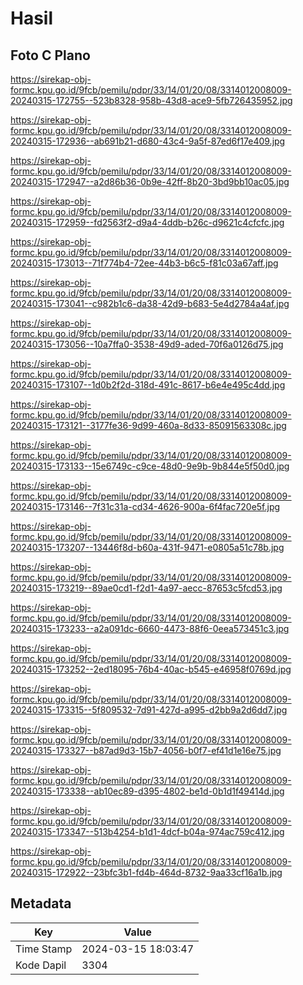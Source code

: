 # Hasil

## Foto C Plano

https://sirekap-obj-formc.kpu.go.id/9fcb/pemilu/pdpr/33/14/01/20/08/3314012008009-20240315-172755--523b8328-958b-43d8-ace9-5fb726435952.jpg

https://sirekap-obj-formc.kpu.go.id/9fcb/pemilu/pdpr/33/14/01/20/08/3314012008009-20240315-172936--ab691b21-d680-43c4-9a5f-87ed6f17e409.jpg

https://sirekap-obj-formc.kpu.go.id/9fcb/pemilu/pdpr/33/14/01/20/08/3314012008009-20240315-172947--a2d86b36-0b9e-42ff-8b20-3bd9bb10ac05.jpg

https://sirekap-obj-formc.kpu.go.id/9fcb/pemilu/pdpr/33/14/01/20/08/3314012008009-20240315-172959--fd2563f2-d9a4-4ddb-b26c-d9621c4cfcfc.jpg

https://sirekap-obj-formc.kpu.go.id/9fcb/pemilu/pdpr/33/14/01/20/08/3314012008009-20240315-173013--71f774b4-72ee-44b3-b6c5-f81c03a67aff.jpg

https://sirekap-obj-formc.kpu.go.id/9fcb/pemilu/pdpr/33/14/01/20/08/3314012008009-20240315-173041--c982b1c6-da38-42d9-b683-5e4d2784a4af.jpg

https://sirekap-obj-formc.kpu.go.id/9fcb/pemilu/pdpr/33/14/01/20/08/3314012008009-20240315-173056--10a7ffa0-3538-49d9-aded-70f6a0126d75.jpg

https://sirekap-obj-formc.kpu.go.id/9fcb/pemilu/pdpr/33/14/01/20/08/3314012008009-20240315-173107--1d0b2f2d-318d-491c-8617-b6e4e495c4dd.jpg

https://sirekap-obj-formc.kpu.go.id/9fcb/pemilu/pdpr/33/14/01/20/08/3314012008009-20240315-173121--3177fe36-9d99-460a-8d33-85091563308c.jpg

https://sirekap-obj-formc.kpu.go.id/9fcb/pemilu/pdpr/33/14/01/20/08/3314012008009-20240315-173133--15e6749c-c9ce-48d0-9e9b-9b844e5f50d0.jpg

https://sirekap-obj-formc.kpu.go.id/9fcb/pemilu/pdpr/33/14/01/20/08/3314012008009-20240315-173146--7f31c31a-cd34-4626-900a-6f4fac720e5f.jpg

https://sirekap-obj-formc.kpu.go.id/9fcb/pemilu/pdpr/33/14/01/20/08/3314012008009-20240315-173207--13446f8d-b60a-431f-9471-e0805a51c78b.jpg

https://sirekap-obj-formc.kpu.go.id/9fcb/pemilu/pdpr/33/14/01/20/08/3314012008009-20240315-173219--89ae0cd1-f2d1-4a97-aecc-87653c5fcd53.jpg

https://sirekap-obj-formc.kpu.go.id/9fcb/pemilu/pdpr/33/14/01/20/08/3314012008009-20240315-173233--a2a091dc-6660-4473-88f6-0eea573451c3.jpg

https://sirekap-obj-formc.kpu.go.id/9fcb/pemilu/pdpr/33/14/01/20/08/3314012008009-20240315-173252--2ed18095-76b4-40ac-b545-e46958f0769d.jpg

https://sirekap-obj-formc.kpu.go.id/9fcb/pemilu/pdpr/33/14/01/20/08/3314012008009-20240315-173315--5f809532-7d91-427d-a995-d2bb9a2d6dd7.jpg

https://sirekap-obj-formc.kpu.go.id/9fcb/pemilu/pdpr/33/14/01/20/08/3314012008009-20240315-173327--b87ad9d3-15b7-4056-b0f7-ef41d1e16e75.jpg

https://sirekap-obj-formc.kpu.go.id/9fcb/pemilu/pdpr/33/14/01/20/08/3314012008009-20240315-173338--ab10ec89-d395-4802-be1d-0b1d1f49414d.jpg

https://sirekap-obj-formc.kpu.go.id/9fcb/pemilu/pdpr/33/14/01/20/08/3314012008009-20240315-173347--513b4254-b1d1-4dcf-b04a-974ac759c412.jpg

https://sirekap-obj-formc.kpu.go.id/9fcb/pemilu/pdpr/33/14/01/20/08/3314012008009-20240315-172922--23bfc3b1-fd4b-464d-8732-9aa33cf16a1b.jpg


## Metadata

| Key        | Value               |
| ---------- | ------------------- |
| Time Stamp | 2024-03-15 18:03:47 |
| Kode Dapil | 3304                |



